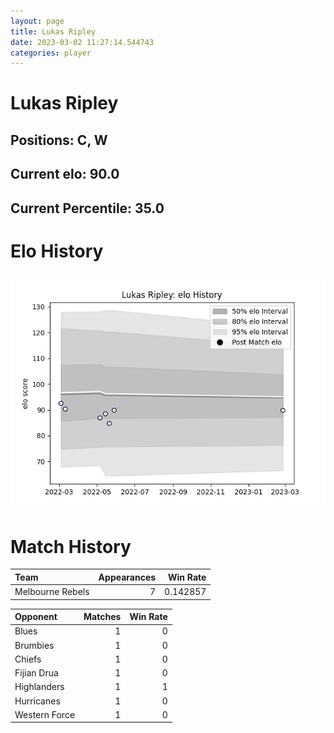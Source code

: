 ```yaml
---  
layout: page  
title: Lukas Ripley  
date: 2023-03-02 11:27:14.544743  
categories: player  
---
```

# Lukas Ripley

## Positions: C, W

## Current elo: 90.0

## Current Percentile: 35.0

# Elo History


![elo history](history_LukasRipley.png)
# Match History


| Team             |   Appearances |   Win Rate |
|:-----------------|--------------:|-----------:|
| Melbourne Rebels |             7 |   0.142857 |

| Opponent      |   Matches |   Win Rate |
|:--------------|----------:|-----------:|
| Blues         |         1 |          0 |
| Brumbies      |         1 |          0 |
| Chiefs        |         1 |          0 |
| Fijian Drua   |         1 |          0 |
| Highlanders   |         1 |          1 |
| Hurricanes    |         1 |          0 |
| Western Force |         1 |          0 |